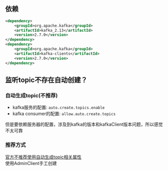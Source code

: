## 依赖
```pom.xml
<dependency>
    <groupId>org.apache.kafka</groupId>
    <artifactId>kafka_2.13</artifactId>
    <version>2.7.0</version>
</dependency>
<dependency>
    <groupId>org.apache.kafka</groupId>
    <artifactId>kafka-clients</artifactId>
    <version>2.7.0</version>
</dependency>
```

## 监听topic不存在自动创建？  
### 自动生成topic(不推荐)
- kafka服务的配置: `auto.create.topics.enable`
- kafka consumer的配置: `allow.auto.create.topics`

但是要依赖服务器的配置，涉及到kafka的版本和kafkaClient版本问题，所以感觉不太可靠

### 推荐方式
[官方不推荐使用自动生成topic相关属性](https://cwiki.apache.org/confluence/display/KAFKA/KIP-487%3A+Client-side+Automatic+Topic+Creation+on+Producer)  
使用AdminClient手工创建  


